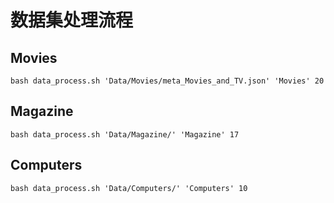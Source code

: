 # 数据集处理流程

## Movies 
```shell
bash data_process.sh 'Data/Movies/meta_Movies_and_TV.json' 'Movies' 20
```

## Magazine 
```shell
bash data_process.sh 'Data/Magazine/' 'Magazine' 17
``` 

## Computers
```shell
bash data_process.sh 'Data/Computers/' 'Computers' 10
``` 